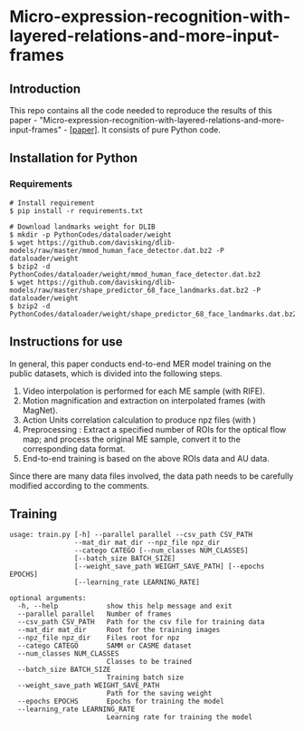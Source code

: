 # Micro-expression-recognition-with-layered-relations-and-more-input-frames



## Introduction

This repo contains all the code needed to reproduce the results of this paper - "Micro-expression-recognition-with-layered-relations-and-more-input-frames" - [[paper]](https://ieeexplore.ieee.org/abstract/document/10222395). It consists of pure Python code.

## Installation for Python

### Requirements

```command
# Install requirement
$ pip install -r requirements.txt

# Download landmarks weight for DLIB
$ mkdir -p PythonCodes/dataloader/weight
$ wget https://github.com/davisking/dlib-models/raw/master/mmod_human_face_detector.dat.bz2 -P dataloader/weight
$ bzip2 -d PythonCodes/dataloader/weight/mmod_human_face_detector.dat.bz2
$ wget https://github.com/davisking/dlib-models/raw/master/shape_predictor_68_face_landmarks.dat.bz2 -P dataloader/weight
$ bzip2 -d PythonCodes/dataloader/weight/shape_predictor_68_face_landmarks.dat.bz2
```

## Instructions for use

In general, this paper conducts end-to-end MER model training on the public datasets, which is divided into the following steps.

1. Video interpolation is performed for each ME sample (with RIFE).
2. Motion magnification and extraction on interpolated frames (with MagNet).
3. Action Units correlation calculation to produce npz files (with )
4. Preprocessing : Extract a specified number of ROIs for the optical flow map; and process the original ME sample, convert it to the corresponding data format.
5. End-to-end training is based on the above ROIs data and AU data.

Since there are many data files involved, the data path needs to be carefully modified according to the comments.

## Training

```
usage: train.py [-h] --parallel parallel --csv_path CSV_PATH 
				--mat_dir mat_dir --npz_file npz_dir
                --catego CATEGO [--num_classes NUM_CLASSES]
                [--batch_size BATCH_SIZE]
                [--weight_save_path WEIGHT_SAVE_PATH] [--epochs EPOCHS]
                [--learning_rate LEARNING_RATE]

optional arguments:
  -h, --help            show this help message and exit
  --parallel parallel	Number of frames
  --csv_path CSV_PATH   Path for the csv file for training data
  --mat_dir mat_dir		Root for the training images
  --npz_file npz_dir  	Files root for npz
  --catego CATEGO       SAMM or CASME dataset
  --num_classes NUM_CLASSES
                        Classes to be trained
  --batch_size BATCH_SIZE
                        Training batch size
  --weight_save_path WEIGHT_SAVE_PATH
                        Path for the saving weight
  --epochs EPOCHS       Epochs for training the model
  --learning_rate LEARNING_RATE
                        Learning rate for training the model
```

